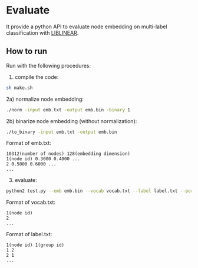 # Evaluate

It provide a python API to evaluate node embedding on multi-label classification with [LIBLINEAR](https://github.com/cjlin1/liblinear). 

## How to run

Run with the following procedures:

1) compile the code:
```bash
sh make.sh
```

2a) normalize node embedding:
```bash
./norm -input emb.txt -output emb.bin -binary 1
```

2b) binarize node embedding (without normalization):
```bash
./to_binary -input emb.txt -output emb.bin
```

Format of emb.txt:
```
10312(number of nodes) 128(embedding dimension)
1(node id) 0.3000 0.4000 ...
2 0.5000 0.6000 ...
...
```

3) evaluate:
```bash
python2 test.py --emb emb.bin --vocab vocab.txt --label label.txt --portion 0.1
```

Format of vocab.txt:
```
1(node id)
2
...
```

Format of label.txt:
```
1(node id) 1(group id)
1 2
2 1
...
```
